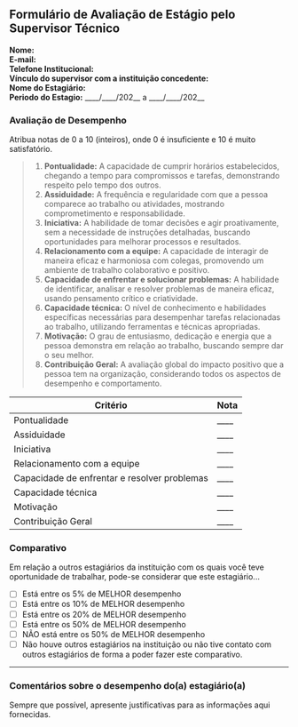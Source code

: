 ## Formulário de Avaliação de Estágio pelo Supervisor Técnico

**Nome:**  
**E-mail:**  
**Telefone Institucional:**  
**Vínculo do supervisor com a instituição concedente:**  
**Nome do Estagiário:**  
**Periodo do Estagio:** \_\_\_\_/\_\_\_\_/202\_\_ a \_\_\_\_/\_\_\_\_/202\_\_

<!-- Após o prenchimento enviar este formulário, assinado, por e-mail para thiagonobrega@computacao.ufcg.edu.br . -->

### Avaliação de Desempenho

Atribua notas de 0 a 10 (inteiros), onde 0 é insuficiente e 10 é muito satisfatório.

> 1. **Pontualidade:**  A capacidade de cumprir horários estabelecidos, chegando a tempo para compromissos e tarefas, demonstrando respeito pelo tempo dos outros.
> 1. **Assiduidade:**  A frequência e regularidade com que a pessoa comparece ao trabalho ou atividades, mostrando comprometimento e responsabilidade.
> 1. **Iniciativa:**  A habilidade de tomar decisões e agir proativamente, sem a necessidade de instruções detalhadas, buscando oportunidades para melhorar processos e resultados.
> 1. **Relacionamento com a equipe:**  A capacidade de interagir de maneira eficaz e harmoniosa com colegas, promovendo um ambiente de trabalho colaborativo e positivo.
> 1. **Capacidade de enfrentar e solucionar problemas:**  A habilidade de identificar, analisar e resolver problemas de maneira eficaz, usando pensamento crítico e criatividade.
> 1. **Capacidade técnica:** O nível de conhecimento e habilidades específicas necessárias para desempenhar tarefas relacionadas ao trabalho, utilizando ferramentas e técnicas apropriadas.
> 1. **Motivação:** O grau de entusiasmo, dedicação e energia que a pessoa demonstra em relação ao trabalho, buscando sempre dar o seu melhor.
> 1. **Contribuição Geral:** A avaliação global do impacto positivo que a pessoa tem na organização, considerando todos os aspectos de desempenho e comportamento.


| Critério                                     | Nota |
|----------------------------------------------|------|
| Pontualidade                                 | \_\_\_\_     |
| Assiduidade                                  | \_\_\_\_     |
| Iniciativa                                   | \_\_\_\_     |
| Relacionamento com a equipe                  | \_\_\_\_     |
| Capacidade de enfrentar e resolver problemas | \_\_\_\_     |
| Capacidade técnica                           | \_\_\_\_     |
| Motivação                                    | \_\_\_\_     |
| Contribuição Geral                           | \_\_\_\_     |


### Comparativo
Em relação a outros estagiários da instituição com os quais você teve oportunidade de trabalhar, pode-se considerar que este estagiário...

   - [ ] Está entre os 5% de MELHOR desempenho
   - [ ] Está entre os 10% de MELHOR desempenho
   - [ ] Está entre os 20% de MELHOR desempenho
   - [ ] Está entre os 50% de MELHOR desempenho
   - [ ] NÃO está entre os 50% de MELHOR desempenho
   - [ ] Não houve outros estagiários na instituição ou não tive contato com outros estagiários de forma
a poder fazer este comparativo.

---

### Comentários sobre o desempenho do(a) estagiário(a)
Sempre que possível, apresente justificativas para as informações aqui fornecidas.
